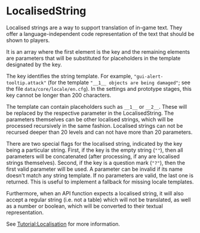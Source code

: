 # LocalisedString

Localised strings are a way to support translation of in-game text. They offer a language-independent code representation of the text that should be shown to players.

It is an array where the first element is the key and the remaining elements are parameters that will be substituted for placeholders in the template designated by the key.

The key identifies the string template. For example, `"gui-alert-tooltip.attack"` (for the template `"__1__ objects are being damaged"`; see the file `data/core/locale/en.cfg`). In the settings and prototype stages, this key cannot be longer than 200 characters.

The template can contain placeholders such as `__1__` or `__2__`. These will be replaced by the respective parameter in the LocalisedString. The parameters themselves can be other localised strings, which will be processed recursively in the same fashion. Localised strings can not be recursed deeper than 20 levels and can not have more than 20 parameters.

There are two special flags for the localised string, indicated by the key being a particular string. First, if the key is the empty string (`""`), then all parameters will be concatenated (after processing, if any are localised strings themselves). Second, if the key is a question mark (`"?"`), then the first valid parameter will be used. A parameter can be invalid if its name doesn't match any string template. If no parameters are valid, the last one is returned. This is useful to implement a fallback for missing locale templates.

Furthermore, when an API function expects a localised string, it will also accept a regular string (i.e. not a table) which will not be translated, as well as a number or boolean, which will be converted to their textual representation.

See [Tutorial:Localisation](https://wiki.factorio.com/Tutorial:Localisation) for more information.

